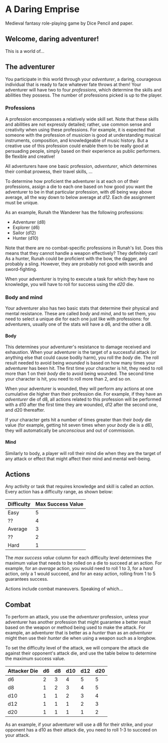 # A Daring Emprise
Medieval fantasy role-playing game by Dice Pencil and paper.

## Welcome, daring adventurer!

This is a world of...

## The adventurer

You participate in this world through your *adventurer*, a daring, courageous individual that is ready to face whatever fate throws at them! Your adventurer will have two to four _professions_, which determine the skills and abilities they possess. The number of professions picked is up to the player.

 
### Professions

A profession encompasses a relatively wide skill set. Note that these skills and abilities are not expressly detailed; rather, use common sense and creativity when using these professions. For example, it is expected that someone with the profession of _musician_ is good at understanding musical instruments, composition, and knowledgeable of music history. But a creative use of this profession could enable them to be really good at persuading people, simply based on their experience as public performers. Be flexible and creative!

All adventurers have one basic profession, *adventurer*, which determines their combat prowess, their travel skills, ...

To determine how proficient the adventurer is at each on of their professions, assign a die to each one based on how good you want the adventurer to be in that particular profession, with *d6* being way above average, all the way down to below average at *d12*. Each die assignment must be unique.

As an example, Runah the Wanderer has the following professions:

- Adventurer (d8)
- Explorer (d6)
- Sailor (d12)
- Hunter (d10)

Note that there are no combat-specific professions in Runah's list. Does this means that they cannot handle a weapon effectively? They definitely can! As a hunter, Runah could be proficient with the bow, the dagger, and probably a sling. However, they are probably not good with swords and sword-fighting.

When your adventurer is trying to execute a task for which they have no knowledge, you will have to roll for success using the *d20* die.

### Body and mind

Your adventurer also has two basic stats that determine their physical and mental resistance. These are called *body* and *mind*, and to set them, you need to select a unique die for each one just like with professions: for adventurers, usually one of the stats will have a d6, and the other a d8.

#### Body

This determines your adventurer's resistance to damage received and exhaustion. When your adventurer is the target of a successful attack (or anything else that could cause bodily harm), you roll the *body* die. The roll result needed to avoid being *wounded* is based on how many times your adventurer has been hit. The first time your character is hit, they need to roll more than 1 on their *body* die to avoid being wounded. The second time your character is hit, you need to roll more than 2, and so on.

When your adventurer is wounded, they will perform any actions at one cumulative die higher than their profession die. For example, if they have an *adventurer* die of d8, all actions related to this profession will be performed with a d10 after the first time they are wounded, d12 after the second one, and d20 thereafter.

If your character gets hit a number of times greater than their *body* die value (for example, getting hit seven times when your *body* die is a d6), they will automatically be *unconscious* and out of commission.


#### Mind

Similarly to body, a player will roll their mind die when they are the target of any attack or effect that might affect their mind and mental well-being.

## Actions

Any activity or task that requires knowledge and skill is called an *action*. Every action has a difficulty range, as shown below:

| Difficulty | Max Success Value  |
|------------|--------------------|
| Easy       | 5                  |
| ??         | 4                  |
| Average    | 3                  |
| ??         | 2                  |
| Hard       | 1                  |

The *max success value* column for each difficulty level determines the maximum value that needs to be rolled on a die to succeed at an action. For example, for an *average* action, you would need to roll 1 to 3, for a *hard* action, only a 1 would succeed, and for an easy action, rolling from 1 to 5 guarantees success.

Actions include combat maneuvers. Speaking of which...

## Combat

To perform an attack, you use the *adventurer* profession, unless your adventurer has another profession that might guarantee a better result based on the weapon or method being used to make the attack. For example, an adventurer that is better as a *hunter* than as an *adventurer* might then use their *hunter* die when using a weapon such as a longbow.

To set the difficulty level of the attack, we will compare the attack die against their opponent's attack die, and use the table below to determine the maximum success value.

| Attacker Die | d6 | d8 | d10 | d12 | d20 | 
|--------------|----|----|-----|-----|-----|
| d6           | 2  | 3  | 4   | 5   | 5   |
| d8           | 1  | 2  | 3   | 4   | 5   |
| d10          | 1  | 1  | 2   | 3   | 4   |
| d12          | 1  | 1  | 1   | 2   | 3   |
| d20          | 1  | 1  | 1   | 1   | 2   |

As an example, if your adventurer will use a d8 for their strike, and your opponent has a d10 as their attack die, you need to roll 1-3 to succeed on your attack. 


